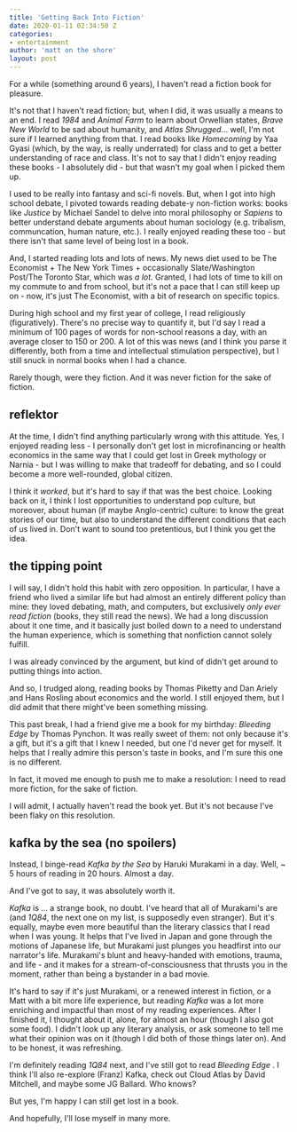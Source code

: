 ```yaml
---
title: 'Getting Back Into Fiction'
date: 2020-01-11 02:34:50 Z
categories:
- entertainment
author: 'matt on the shore'
layout: post
---
```


For a while (something around 6 years), I haven't read a fiction book for pleasure.

It's not that I haven't read fiction; but, when I did, it was usually a means to an end. I read *1984* and *Animal Farm* to learn about Orwellian states, *Brave New World* to be sad about humanity, and *Atlas Shrugged*... well, I'm not sure if I learned anything from that. I read books like *Homecoming* by Yaa Gyasi (which, by the way, is really underrated) for class and to get a better understanding of race and class. It's not to say that I didn't enjoy reading these books - I absolutely did - but that wasn't my goal when I picked them up.

I used to be really into fantasy and sci-fi novels. But, when I got into high school debate, I pivoted towards reading debate-y non-fiction works: books like *Justice* by Michael Sandel to delve into moral philosophy or *Sapiens* to better understand debate arguments about human sociology (e.g. tribalism, communcation, human nature, etc.). I really enjoyed reading these too - but there isn't that same level of being lost in a book.

And, I started reading lots and lots of news. My news diet used to be The Economist + The New York Times + occasionally Slate/Washington Post/The Toronto Star, which was *a lot*. Granted, I had lots of time to kill on my commute to and from school, but it's not a pace that I can still keep up on - now, it's just The Economist, with a bit of research on specific topics.

During high school and my first year of college, I read religiously (figuratively). There's no precise way to quantify it, but I'd say I read a minimum of 100 pages of words for non-school reasons a day, with an average closer to 150 or 200. A lot of this was news (and I think you parse it differently, both from a time and intellectual stimulation perspective), but I still snuck in normal books when I had a chance.

Rarely though, were they fiction. And it was never fiction for the sake of fiction.

## reflektor

At the time, I didn't find anything particularly wrong with this attitude. Yes, I enjoyed reading less - I personally don't get lost in microfinancing or health economics in the same way that I could get lost in Greek mythology or Narnia - but I was willing to make that tradeoff for debating, and so I could become a more well-rounded, global citizen.

I think it *worked*, but it's hard to say if that was the best choice. Looking back on it, I think I lost opportunities to understand pop culture, but moreover, about human (if maybe Anglo-centric) culture: to know the great stories of our time, but also to understand the different conditions that each of us lived in. Don't want to sound too pretentious, but I think you get the idea.

## the tipping point

I will say, I didn't hold this habit with zero opposition. In particular, I have a friend who lived a similar life but had almost an entirely different policy than mine: they loved debating, math, and computers, but exclusively *only ever read fiction* (books, they still read the news). We had a long discussion about it one time, and it basically just boiled down to a need to understand the human experience, which is something that nonfiction cannot solely fulfill.

I was already convinced by the argument, but kind of didn't get around to putting things into action.

And so, I trudged along, reading books by Thomas Piketty and Dan Ariely and Hans Rosling about economics and the world. I still enjoyed them, but I did admit that there might've been something missing.

This past break, I had a friend give me a book for my birthday: *Bleeding Edge* by Thomas Pynchon. It was really sweet of them: not only because it's a gift, but it's a gift that I knew I needed, but one I'd never get for myself. It helps that I really admire this person's taste in books, and I'm sure this one is no different.

In fact, it moved me enough to push me to make a resolution: I need to read more fiction, for the sake of fiction.

I will admit, I actually haven't read the book yet. But it's not because I've been flaky on this resolution. 

## kafka by the sea (no spoilers)

Instead, I binge-read *Kafka by the Sea* by Haruki Murakami in a day. Well, ~ 5 hours of reading in 20 hours. Almost a day.

And I've got to say, it was absolutely worth it.

*Kafka* is ... a strange book, no doubt. I've heard that all of Murakami's are (and *1Q84*, the next one on my list, is supposedly even stranger). But it's equally, maybe even more beautiful than the literary classics that I read when I was young. It helps that I've lived in Japan and gone through the motions of Japanese life, but Murakami just plunges you headfirst into our narrator's life. Murakami's blunt and heavy-handed with emotions, trauma, and life - and it makes for a stream-of-consciousness that thrusts you in the moment, rather than being a bystander in a bad movie.

It's hard to say if it's just Murakami, or a renewed interest in fiction, or a Matt with a bit more life experience, but reading *Kafka* was a lot more enriching and impactful than most of my reading experiences. After I finished it, I thought about it, alone, for almost an hour (though I also got some food). I didn't look up any literary analysis, or ask someone to tell me what their opinion was on it (though I did both of those things later on). And to be honest, it was refreshing.

I'm definitely reading *1Q84* next, and I've still got to read *Bleeding Edge* . I think I'll also re-explore (Franz) Kafka, check out Cloud Atlas by David Mitchell, and maybe some JG Ballard. Who knows?

But yes, I'm happy I can still get lost in a book.

And hopefully, I'll lose myself in many more.